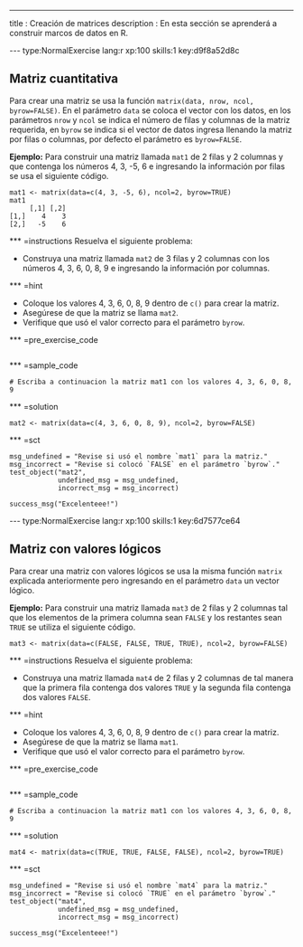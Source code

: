 ---
title       : Creación de matrices
description : En esta sección se aprenderá a construir marcos de datos en R.

--- type:NormalExercise lang:r xp:100 skills:1 key:d9f8a52d8c
## Matriz cuantitativa

Para crear una matriz se usa la función `matrix(data, nrow, ncol, byrow=FALSE)`. En el parámetro `data` se coloca el vector con los datos, en los parámetros `nrow` y `ncol` se indica el número de filas y columnas de la matriz requerida, en `byrow` se indica si el vector de datos ingresa llenando la matriz por filas o columnas, por defecto el parámetro es `byrow=FALSE`.

__Ejemplo:__ Para construir una matriz llamada `mat1` de 2 filas y 2 columnas y que contenga los números 4, 3, -5, 6 e ingresando la información por filas se usa el siguiente código.

```{r}
mat1 <- matrix(data=c(4, 3, -5, 6), ncol=2, byrow=TRUE)
mat1
     [,1] [,2]
[1,]    4    3
[2,]   -5    6
```

*** =instructions
Resuelva el siguiente problema:

- Construya una matriz llamada `mat2` de 3 filas y 2 columnas con los números 4, 3, 6, 0, 8, 9 e ingresando la información por columnas.

*** =hint
- Coloque los valores 4, 3, 6, 0, 8, 9 dentro de `c()` para crear la matriz.
- Asegúrese de que la matriz se llama `mat2`.
- Verifique que usó el valor correcto para el parámetro `byrow`.


*** =pre_exercise_code
```{r}

```

*** =sample_code
```{r}
# Escriba a continuacion la matriz mat1 con los valores 4, 3, 6, 0, 8, 9

```

*** =solution
```{r}
mat2 <- matrix(data=c(4, 3, 6, 0, 8, 9), ncol=2, byrow=FALSE)
```

*** =sct
```{r}
msg_undefined = "Revise si usó el nombre `mat1` para la matriz."
msg_incorrect = "Revise si colocó `FALSE` en el parámetro `byrow`."
test_object("mat2",
            undefined_msg = msg_undefined,
            incorrect_msg = msg_incorrect) 

success_msg("Excelenteee!")
```

--- type:NormalExercise lang:r xp:100 skills:1 key:6d7577ce64
## Matriz con valores lógicos

Para crear una matriz con valores lógicos se usa la misma función `matrix` explicada anteriormente pero ingresando en el parámetro `data` un vector lógico.

__Ejemplo:__ Para construir una matriz llamada `mat3` de 2 filas y 2 columnas tal que los elementos de la primera columna sean `FALSE` y los restantes sean `TRUE` se utiliza el siguiente código.

`mat3 <- matrix(data=c(FALSE, FALSE, TRUE, TRUE), ncol=2, byrow=FALSE)`

*** =instructions
Resuelva el siguiente problema:

- Construya una matriz llamada `mat4` de 2 filas y 2 columnas de tal manera que la primera fila contenga dos valores `TRUE` y la segunda fila contenga dos valores `FALSE`.

*** =hint
- Coloque los valores 4, 3, 6, 0, 8, 9 dentro de `c()` para crear la matriz.
- Asegúrese de que la matriz se llama `mat1`.
- Verifique que usó el valor correcto para el parámetro `byrow`.


*** =pre_exercise_code
```{r}

```

*** =sample_code
```{r}
# Escriba a continuacion la matriz mat1 con los valores 4, 3, 6, 0, 8, 9

```

*** =solution
```{r}
mat4 <- matrix(data=c(TRUE, TRUE, FALSE, FALSE), ncol=2, byrow=TRUE)
```

*** =sct
```{r}
msg_undefined = "Revise si usó el nombre `mat4` para la matriz."
msg_incorrect = "Revise si colocó `TRUE` en el parámetro `byrow`."
test_object("mat4",
            undefined_msg = msg_undefined,
            incorrect_msg = msg_incorrect) 

success_msg("Excelenteee!")
```

